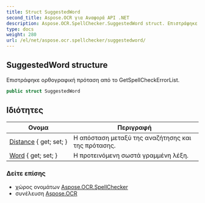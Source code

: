 ```yaml
---
title: Struct SuggestedWord
second_title: Aspose.OCR για Αναφορά API .NET
description: Aspose.OCR.SpellChecker.SuggestedWord struct. Επιστράφηκε ορθογραφική πρόταση από το GetSpellCheckErrorList.
type: docs
weight: 280
url: /el/net/aspose.ocr.spellchecker/suggestedword/
---
```

## SuggestedWord structure

Επιστράφηκε ορθογραφική πρόταση από το GetSpellCheckErrorList.

```csharp
public struct SuggestedWord
```

## Ιδιότητες

| Ονομα | Περιγραφή |
| --- | --- |
| [Distance](../../aspose.ocr.spellchecker/suggestedword/distance/) { get; set; } | Η απόσταση μεταξύ της αναζήτησης και της πρότασης. |
| [Word](../../aspose.ocr.spellchecker/suggestedword/word/) { get; set; } | Η προτεινόμενη σωστά γραμμένη λέξη. |

### Δείτε επίσης

* χώρος ονομάτων [Aspose.OCR.SpellChecker](../../aspose.ocr.spellchecker/)
* συνέλευση [Aspose.OCR](../../)


